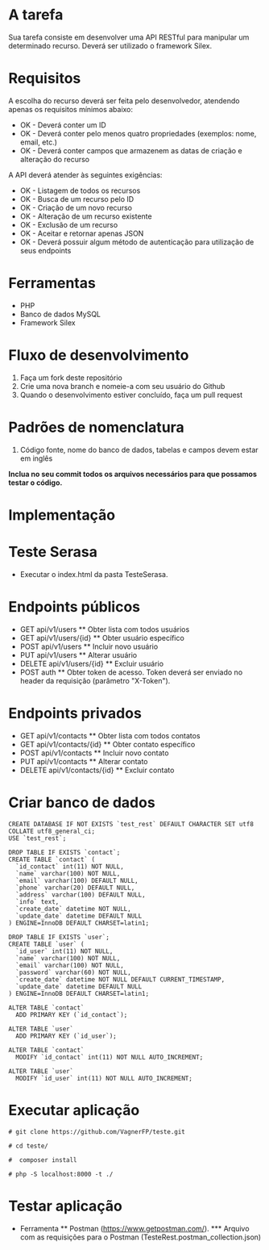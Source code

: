 # A tarefa
Sua tarefa consiste em desenvolver uma API RESTful para manipular um determinado recurso. Deverá ser utilizado o framework Silex.

# Requisitos
A escolha do recurso deverá ser feita pelo desenvolvedor, atendendo apenas os requisitos mínimos abaixo:

* OK - Deverá conter um ID
* OK - Deverá conter pelo menos quatro propriedades (exemplos: nome, email, etc.)
* OK - Deverá conter campos que armazenem as datas de criação e alteração do recurso

A API deverá atender às seguintes exigências:

* OK - Listagem de todos os recursos
* OK - Busca de um recurso pelo ID
* OK - Criação de um novo recurso
* OK - Alteração de um recurso existente
* OK - Exclusão de um recurso
* OK - Aceitar e retornar apenas JSON
* OK - Deverá possuir algum método de autenticação para utilização de seus endpoints

# Ferramentas
* PHP
* Banco de dados MySQL
* Framework Silex

# Fluxo de desenvolvimento
1. Faça um fork deste repositório
2. Crie uma nova branch e nomeie-a com seu usuário do Github
3. Quando o desenvolvimento estiver concluído, faça um pull request

# Padrões de nomenclatura
1. Código fonte, nome do banco de dados, tabelas e campos devem estar em inglês

**Inclua no seu commit todos os arquivos necessários para que possamos testar o código.**


# Implementação

# Teste Serasa

* Executar o index.html da pasta TesteSerasa.


# Endpoints públicos
* GET api/v1/users
** Obter lista com todos usuários
* GET api/v1/users/{id}
** Obter usuário específico
* POST api/v1/users
** Incluir novo usuário
* PUT api/v1/users
** Alterar usuário
* DELETE api/v1/users/{id}
** Excluir usuário
* POST auth
** Obter token de acesso. Token deverá ser enviado no header da requisição (parâmetro "X-Token").

# Endpoints privados
* GET api/v1/contacts
** Obter lista com todos contatos
* GET api/v1/contacts/{id}
** Obter contato específico
* POST api/v1/contacts
** Incluir novo contato
* PUT api/v1/contacts
** Alterar contato
* DELETE api/v1/contacts/{id}
** Excluir contato

# Criar banco de dados
```
CREATE DATABASE IF NOT EXISTS `test_rest` DEFAULT CHARACTER SET utf8 COLLATE utf8_general_ci;
USE `test_rest`;

DROP TABLE IF EXISTS `contact`;
CREATE TABLE `contact` (
  `id_contact` int(11) NOT NULL,
  `name` varchar(100) NOT NULL,
  `email` varchar(100) DEFAULT NULL,
  `phone` varchar(20) DEFAULT NULL,
  `address` varchar(100) DEFAULT NULL,
  `info` text,
  `create_date` datetime NOT NULL,
  `update_date` datetime DEFAULT NULL
) ENGINE=InnoDB DEFAULT CHARSET=latin1;

DROP TABLE IF EXISTS `user`;
CREATE TABLE `user` (
  `id_user` int(11) NOT NULL,
  `name` varchar(100) NOT NULL,
  `email` varchar(100) NOT NULL,
  `password` varchar(60) NOT NULL,
  `create_date` datetime NOT NULL DEFAULT CURRENT_TIMESTAMP,
  `update_date` datetime DEFAULT NULL
) ENGINE=InnoDB DEFAULT CHARSET=latin1;

ALTER TABLE `contact`
  ADD PRIMARY KEY (`id_contact`);

ALTER TABLE `user`
  ADD PRIMARY KEY (`id_user`);

ALTER TABLE `contact`
  MODIFY `id_contact` int(11) NOT NULL AUTO_INCREMENT;

ALTER TABLE `user`
  MODIFY `id_user` int(11) NOT NULL AUTO_INCREMENT;
```

# Executar aplicação

```
# git clone https://github.com/VagnerFP/teste.git

# cd teste/

#  composer install

# php -S localhost:8000 -t ./

```

# Testar aplicação

* Ferramenta
** Postman (https://www.getpostman.com/).
*** Arquivo com as requisições para o Postman (TesteRest.postman_collection.json)